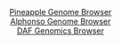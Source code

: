 <div id="Pineapple_Genome_Browser" align="center">
  <a href="https://igv.org/app/?sessionURL=blob:zZJda9swFIb_iyBlA8eW7CaODWGkabp0GenaLDNNKUZ2ZFurLDmSYjsJ.e9Ty8ZuVmguNga6kA76eM.j5wBqIhUVHITAtVHPRghYQBWiWeCyYmSOS6JAmGGmiAUkyYgkPCUgPIAMK42Xd5_NyULrSoWOQ3XVLTHPha08G5d4LzhulJ2K0hkLxnAiJNZCKudC4lo4NK.7DUlwVdnmbc_uOWussYNZVQiuhFMRnseNuS_.VYpzwkVJ4nLLNH0JEJs8JuPazvCHUbQYpSlRakZ21.vhaHY9.uZNlquP_fFqeTONlv3obEFzjvVWkuF8cp3O76eL703RunDh.cnXRkjdRpdNx7s8m7QVlUQNkY8Gnu8N_IEBQ_matP9Tz2bQE_v.tOHFrONeBZteeplBMxvXOhnlHfcCscFNe_tK90cLMJFujQ0gLaQfImh5sG_13H73eYoGFoSBYSQFBeHDowW0xOmT2f5wAHpXGWeAIpvtiz4WEHJNJAi7AYQ.CgK3d.6fwyBAR.sAtpL9PcBXy7vAh.7IdftxRpk2Qq9jxStlY87tOs3sfH8iUbnv71p.P_DdLxXKYe3jqW6miS7Y_R9ZPlMyT798omn0LYn.iXtvCWLr5FThqgitIC5ueZEm0VM9L41yk6VAovWe1KuAToOTCVlibfabiln.9K3GkmKuTaGmiiaUUb2LDEfRgBC5ntEWpIIJ4yGQefIOWtBCPfj.t57e8fH4Aw--">Pineapple Genome Browser</a>
</div>
<div id="Alphonso_Genome_Browser" align="center">
  <a href="https://igv.org/app/?sessionURL=blob:zZNRT9swFIX_iyXQJqWJk9CmiYSmUMpo6Qq0hGwgFLmJkxgS29hOQlv1v89Dm_bCJPqwaZIf7Cvb95zjz1vQYiEJoyAAjmn3TdsGBpAl65ao5hWeoxpLEOSoktgAAudYYJpiEGxBjqRC0WKmT5ZKcRlYFlG8VyNaMFO6JqrRhlHUSTNltTViVYVWTCDFhLROBGqZRYq21.EV4tzUvV2zb2VIIQtVvGRUMotjWiSdvi_5VUoKTFmNk7qpFHkVkGg9WmNm5uhTGC_DNMVSXuD1JDsOLybhrTuO7j4PRnfR5XkcDeLDJSkoUo3Ax_MD50SP1ibDTVo3bj5TZO5G17yaeVkXHbinh.MXTgSWx7ZnD13PHXpQh0Nohl_.J996kD29RzfX4eIRNkt.Ts6j.SR9atNv6wkt46c3fdtgZ4CKpY1mAaSl8AIbGi4cGH1n0PsxtYcGhL5ORzACgvsHAyiB0ie9_X4L1JprYoDEz80rPAZgIsMCBD0fQs_2fad_5B1B37d3xhY0ovp70Z5FC9.DTug4gyQnldI4Z4mkXJqIUrNNc7PY7JmlZugUDzcF677Gl3x85l1NZxNvMSrLxdXwD2kaQDd_fUBt9T2a_gl37xFiqtW.sLnxYBTO7h759TO8yMvF7Xi6.nI2rTc3b38yR5vdL5qciRopvV9X9PInby0SBFGlCy2RZEUqotaxTpF1ILAdV2MLUlYxzSEQxeoDNKBh9.HH33i6u4fddw--">Alphonso Genome Browser</a>
</div>


<div id="DAF_Genomics_Browser" align="center">
  <a href="https://igv.org/app/?sessionURL=blob:tZF_a5tAGMffywPtX2o8NTEKYUijadatG82Ma0oJT_WMEvXc3Tmbhrz3Hq5jsFHGoIO7447nx_d7z.cI3ykXJWvAB8sgY4MQ0EAUrF9h3Vb0GmsqwM.xElQDTnPKaZNS8I.Qo5AY33xQlYWUrfBHowxzfUcbVpepMIRtYKsL1smCqlTdMrDGJ9ZgL4yU1SpZ4girtmCNYCNMUyqEbo5a2uy2ParjZ2w7tKTbuqtkOahulQllLDNyVG7LJqOPfzHyH5TVKt8FySoY6q_oYZnNgqtlsLbDeLOYXGziT5dJPEnOV.WuQdlxOjuzIrUekqAPo8Pq6_x2Hcp.415.nidkmaVn9vw8fGxLTsWMuGRqu_bUtOGkQcXSTmGAtODEJ47mWlPNchz95WqPJ2oOnJXg391rIDmme5V.dwR5aBUsEPRbN3DTgPGMcvB1zzRd4nnW2HEd0_PISTtCx6s3phnFN55rWoFlTYwHrJV.XlbDCJXQn8G3QvlbZ7X_FRUPnUR8dN6nh4to_GVxva_2i5jcrs3IeQWTBq9.K2e8RqlCP54vULBSajVt5C8q9un.9Aw-">DAF Genomics Browser</a>
</div>
